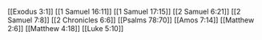[[Exodus 3:1]]
[[1 Samuel 16:11]]
[[1 Samuel 17:15]]
[[2 Samuel 6:21]]
[[2 Samuel 7:8]]
[[2 Chronicles 6:6]]
[[Psalms 78:70]]
[[Amos 7:14]]
[[Matthew 2:6]]
[[Matthew 4:18]]
[[Luke 5:10]]
